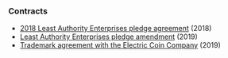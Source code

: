 ### Contracts

- [2018 Least Authority Enterprises pledge agreement](/2018_LAE_ZF_pledge.pdf) (2018)
- [Least Authority Enterprises pledge amendment](/2019_LAE_ZF_pledge_amendment.pdf) (2019)
- [Trademark agreement with the Electric Coin Company](/2019_ECC_ZFND_TM_agreement.pdf) (2019)
